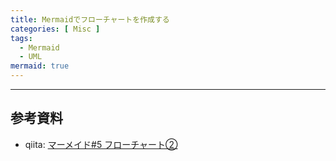 ```yaml
---
title: Mermaidでフローチャートを作成する
categories: [ Misc ]
tags:
  - Mermaid
  - UML
mermaid: true
---
```









---
## 参考資料

- qiita: [マーメイド#5 フローチャート②](https://qiita.com/hirokiwa/items/6c1c29b79897c9911718)
